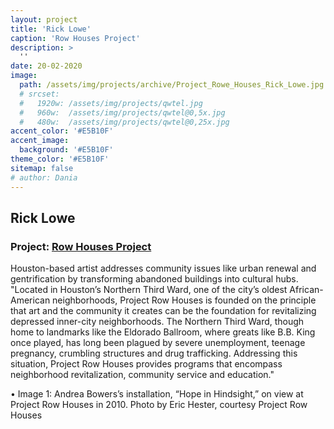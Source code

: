 ```yaml
---
layout: project
title: 'Rick Lowe'
caption: 'Row Houses Project'
description: >
  ''
date: 20-02-2020
image: 
  path: /assets/img/projects/archive/Project_Rowe_Houses_Rick_Lowe.jpg
  # srcset: 
  #   1920w: /assets/img/projects/qwtel.jpg
  #   960w:  /assets/img/projects/qwtel@0,5x.jpg
  #   480w:  /assets/img/projects/qwtel@0,25x.jpg
accent_color: '#E5B10F'
accent_image:
  background: '#E5B10F'
theme_color: '#E5B10F'
sitemap: false
# author: Dania
---
```

## Rick Lowe

### Project: [Row Houses Project](https://projectrowhouses.org/ )

Houston-based artist addresses community issues like urban renewal and gentrification by transforming abandoned buildings into cultural hubs. "Located in Houston’s Northern Third Ward, one of the city’s oldest African-American neighborhoods, Project Row Houses is founded on the principle that art and the community it creates can be the foundation for revitalizing depressed inner-city neighborhoods. The Northern Third Ward, though home to landmarks like the Eldorado Ballroom, where greats like B.B. King once played, has long been plagued by severe unemployment, teenage pregnancy, crumbling structures and drug trafficking. Addressing this situation, Project Row Houses provides programs that encompass neighborhood revitalization, community service and education."

•
Image 1: Andrea Bowers’s installation, “Hope in Hindsight,” on view at Project Row Houses in 2010. Photo by Eric Hester, courtesy Project Row Houses
